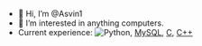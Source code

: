 - 👋 Hi, I’m @Asvin1
- 👀 I’m interested in anything computers.
- Current experience: ![Python](https://img.shields.io/badge/python-3670A0?style=for-the-badge&logo=python&logoColor=ffdd54), [MySQL](https://img.shields.io/badge/MySQL-00000F?style=for-the-badge&logo=mysql&logoColor=white), [C](https://img.shields.io/badge/C-00599C?style=for-the-badge&logo=c&logoColor=white), [C++](https://img.shields.io/badge/C%2B%2B-00599C?style=for-the-badge&logo=c%2B%2B&logoColor=white)

<!---
Asvin1/Asvin1 is a ✨ special ✨ repository because its `README.md` (this file) appears on your GitHub profile.
You can click the Preview link to take a look at your changes.
--->
